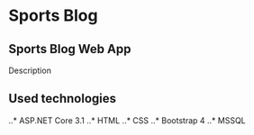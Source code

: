 # Sports Blog

## Sports Blog Web App

Description

## Used technologies

..* ASP.NET Core 3.1
..* HTML
..* CSS
..* Bootstrap 4
..* MSSQL

